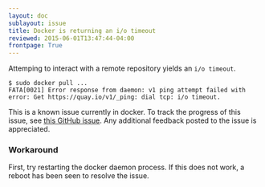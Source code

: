 ```yaml
---
layout: doc
sublayout: issue
title: Docker is returning an i/o timeout
reviewed: 2015-06-01T13:47:44-04:00
frontpage: True
---
```

Attemping to interact with a remote repository yields an `i/o timeout`.

```
$ sudo docker pull ...
FATA[0021] Error response from daemon: v1 ping attempt failed with error: Get https://quay.io/v1/_ping: dial tcp: i/o timeout.
```

This is a known issue currently in docker.
To track the progress of this issue, see [this GitHub issue](https://github.com/docker/docker/issues/13337).
Any additional feedback posted to the issue is appreciated.

### Workaround

First, try restarting the docker daemon process.
If this does not work, a reboot has been seen to resolve the issue.
